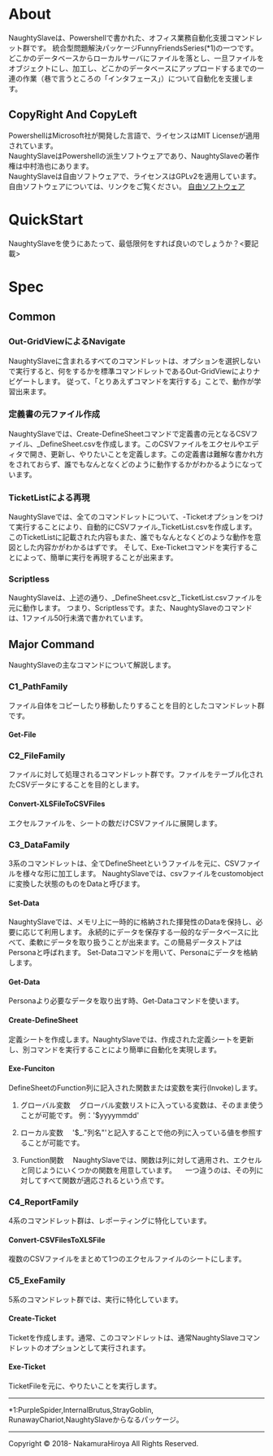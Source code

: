 # About
NaughtySlaveは、Powershellで書かれた、オフィス業務自動化支援コマンドレット群です。
統合型問題解決パッケージFunnyFriendsSeries(*1)の一つです。
どこかのデータベースからローカルサーバにファイルを落とし、一旦ファイルをオブジェクトにし、加工し、どこかのデータベースにアップロードするまでの一連の作業（巷で言うところの「インタフェース」）について自動化を支援します。

## CopyRight And CopyLeft
PowershellはMicrosoft社が開発した言語で、ライセンスはMIT Licenseが適用されています。  
NaughtySlaveはPowershellの派生ソフトウェアであり、NaughtySlaveの著作権は中村浩也にあります。  
NaughtySlaveは自由ソフトウェアで、ライセンスはGPLv2を適用しています。自由ソフトウェアについては、リンクをご覧ください。
[自由ソフトウェア](https://www.gnu.org/philosophy/free-sw.ja.html "GNU") 

# QuickStart
NaughtySlaveを使うにあたって、最低限何をすれば良いのでしょうか？<要記載>  

# Spec
## Common
### Out-GridViewによるNavigate
NaughtySlaveに含まれるすべてのコマンドレットは、オプションを選択しないで実行すると、何をするかを標準コマンドレットであるOut-GridViewによりナビゲートします。
従って、「とりあえずコマンドを実行する」ことで、動作が学習出来ます。

### 定義書の元ファイル作成
NaughtySlaveでは、Create-DefineSheetコマンドで定義書の元となるCSVファイル、_DefineSheet.csvを作成します。このCSVファイルをエクセルやエディタで開き、更新し、やりたいことを定義します。この定義書は難解な書かれ方をされておらず、誰でもなんとなくどのように動作するかがわかるようになっています。

### TicketListによる再現
NaughtySlaveでは、全てのコマンドレットについて、-Ticketオプションをつけて実行することにより、自動的にCSVファイル_TicketList.csvを作成します。  
このTicketListに記載された内容もまた、誰でもなんとなくどのような動作を意図とした内容かがわかるはずです。
そして、Exe-Ticketコマンドを実行することによって、簡単に実行を再現することが出来ます。

### Scriptless
NaughtySlaveは、上述の通り、_DefineSheet.csvと_TicketList.csvファイルを元に動作します。
つまり、Scriptlessです。また、NaughtySlaveのコマンドは、1ファイル50行未満で書かれています。

## Major Command
NaughtySlaveの主なコマンドについて解説します。

### C1_PathFamily
ファイル自体をコピーしたり移動したりすることを目的としたコマンドレット群です。
#### Get-File

### C2_FileFamily 
ファイルに対して処理されるコマンドレット群です。ファイルをテーブル化されたCSVデータにすることを目的とします。

#### Convert-XLSFileToCSVFiles
エクセルファイルを、シートの数だけCSVファイルに展開します。

### C3_DataFamily
3系のコマンドレットは、全てDefineSheetというファイルを元に、CSVファイルを様々な形に加工します。
NaughtySlaveでは、csvファイルをcustomobjectに変換した状態のものをDataと呼びます。

#### Set-Data
NaughtySlaveでは、メモリ上に一時的に格納された揮発性のDataを保持し、必要に応じて利用します。
永続的にデータを保存する一般的なデータベースに比べて、柔軟にデータを取り扱うことが出来ます。この簡易データストアはPersonaと呼ばれます。
Set-Dataコマンドを用いて、Personaにデータを格納します。

#### Get-Data
Personaより必要なデータを取り出す時、Get-Dataコマンドを使います。

#### Create-DefineSheet
定義シートを作成します。NaughtySlaveでは、作成された定義シートを更新し、別コマンドを実行することにより簡単に自動化を実現します。

#### Exe-Funciton
DefineSheetのFunction列に記入された関数または変数を実行(Invoke)します。

1. グローバル変数
　グローバル変数リストに入っている変数は、そのまま使うことが可能です。
 例：'$yyyymmdd'

2. ローカル変数
　'$_."列名"'と記入することで他の列に入っている値を参照することが可能です。
 
3. Function関数
　NaughtySlaveでは、関数は列に対して適用され、エクセルと同じようにいくつかの関数を用意しています。
　一つ違うのは、その列に対してすべて関数が適応されるという点です。

### C4_ReportFamily
4系のコマンドレット群は、レポーティングに特化しています。

#### Convert-CSVFilesToXLSFile
複数のCSVファイルをまとめて1つのエクセルファイルのシートにします。

### C5_ExeFamily
5系のコマンドレット群では、実行に特化しています。

#### Create-Ticket
Ticketを作成します。通常、このコマンドレットは、通常NaughtySlaveコマンドレットのオプションとして実行されます。

#### Exe-Ticket
TicketFileを元に、やりたいことを実行します。

---
*1:PurpleSpider,InternalBrutus,StrayGoblin,  
  RunawayChariot,NaughtySlaveからなるパッケージ。

---

Copyright © 2018- NakamuraHiroya All Rights Reserved.
